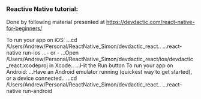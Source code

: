 ### Reactive Native tutorial:

Done by following material presented at
https://devdactic.com/react-native-for-beginners/

To run your app on iOS:
...cd /Users/Andrew/Personal/ReactNative_Simon/devdactic_react..
...react-native run-ios
...- or -
...Open /Users/Andrew/Personal/ReactNative_Simon/devdactic_react/ios/devdactic_react.xcodeproj in Xcode..
...Hit the Run button
To run your app on Android:
...Have an Android emulator running (quickest way to get started), or a device connected..
...cd /Users/Andrew/Personal/ReactNative_Simon/devdactic_react..
...react-native run-android
